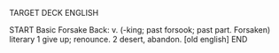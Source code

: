 TARGET DECK
ENGLISH

START
Basic
Forsake
Back: v. (-king; past forsook; past part. Forsaken) literary 1 give up; renounce. 2 desert, abandon. [old english]
END
